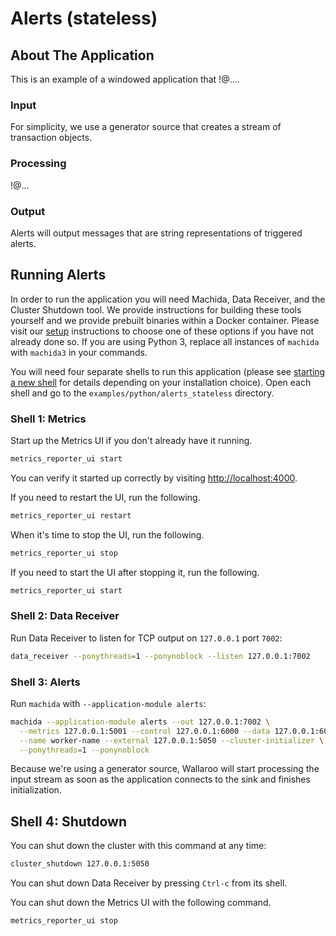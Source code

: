 # Alerts (stateless)

## About The Application

This is an example of a windowed application that !@....

### Input

For simplicity, we use a generator source that creates a stream of transaction
objects.

### Processing

!@... 

### Output

Alerts will output messages that are string representations of triggered
alerts. 

## Running Alerts

In order to run the application you will need Machida, Data Receiver, and the Cluster Shutdown tool. We provide instructions for building these tools yourself and we provide prebuilt binaries within a Docker container. Please visit our [setup](https://docs.wallaroolabs.com/book/getting-started/choosing-an-installation-option.html) instructions to choose one of these options if you have not already done so.
If you are using Python 3, replace all instances of `machida` with `machida3` in your commands.

You will need four separate shells to run this application (please see [starting a new shell](https://docs.wallaroolabs.com/book/getting-started/starting-a-new-shell.html) for details depending on your installation choice). Open each shell and go to the `examples/python/alerts_stateless` directory.

### Shell 1: Metrics

Start up the Metrics UI if you don't already have it running.

```bash
metrics_reporter_ui start
```

You can verify it started up correctly by visiting [http://localhost:4000](http://localhost:4000).

If you need to restart the UI, run the following.

```bash
metrics_reporter_ui restart
```

When it's time to stop the UI, run the following.

```bash
metrics_reporter_ui stop
```

If you need to start the UI after stopping it, run the following.

```bash
metrics_reporter_ui start
```

### Shell 2: Data Receiver

Run Data Receiver to listen for TCP output on `127.0.0.1` port `7002`:

```bash
data_receiver --ponythreads=1 --ponynoblock --listen 127.0.0.1:7002
```

### Shell 3: Alerts

Run `machida` with `--application-module alerts`:

```bash
machida --application-module alerts --out 127.0.0.1:7002 \
  --metrics 127.0.0.1:5001 --control 127.0.0.1:6000 --data 127.0.0.1:6001 \
  --name worker-name --external 127.0.0.1:5050 --cluster-initializer \
  --ponythreads=1 --ponynoblock
```

Because we're using a generator source, Wallaroo will start processing the input stream as soon as the application connects to the sink and finishes
initialization.

## Shell 4: Shutdown

You can shut down the cluster with this command at any time:

```bash
cluster_shutdown 127.0.0.1:5050
```

You can shut down Data Receiver by pressing `Ctrl-c` from its shell.

You can shut down the Metrics UI with the following command.

```bash
metrics_reporter_ui stop
```

